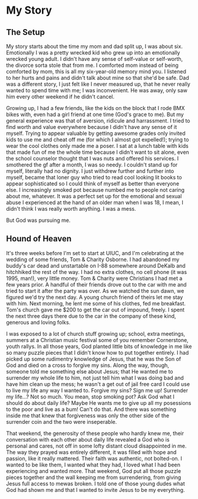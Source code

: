 My Story
========

The Setup
---------
My story starts about the time my mom and dad split up, I was about six. Emotionally I was a pretty wrecked kid who grew up into an emotionally wrecked young adult. I didn't have any sense of self-value or self-worth, the divorce sorta stole that from me. I comforted mom instead of being comforted by mom, this is all my six-year-old memory mind you. I listened to her hurts and pains and didn't talk about mine so that she'd be safe. Dad was a different story, I just felt like I never measured up, that he never really wanted to spend time with me; I was inconvenient. He was away, only saw him every other weekend if he didn't cancel.

Growing up, I had a few friends, like the kids on the block that I rode BMX bikes with, even had a girl friend at one time (God's grace to me). But my general experience was that of aversion, ridicule and harrassment. I tried to find worth and value everywhere because I didn't have any sense of it myself. Trying to appear valuable by getting awesome grades only invited kids to use me and cheat off me (for which I almost got expelled!); trying to wear the cool clothes only made me a poser. I sat at a lunch table with kids that made fun of me the whole time because I didn't want to sit alone, even the school counselor thought that I was nuts and offered his services. I smothered the gf after a month, I was so needy. I couldn't stand up for myself, literally had no dignity. I just withdrew further and further into myself, became that loner guy who tried to read cool looking lit books to appear sophisticated so I could think of myself as better than everyone else. I increasingly smoked pot because numbed me to people not caring about me, whatever. It was a perfect set up for the emotional and sexual abuse I experienced at the hand of an older man when I was 18, I mean, I didn't think I was really worth anything. I was a mess.

But God was pursuing me.

Hound of Heaven
---------------

It's three weeks before I'm set to start at UIUC, and I'm celebrating at the wedding of some friends, Tom & Charity Osborne. I had abandoned my buddy's car dead and unstartable on I-88 somewhere around DeKalb and hitchhiked the rest of the way. I had no extra clothes, no cell phone (it was 1995, man!), very little money. Tom & Charity were Christians I had met a few years prior. A handful of their friends drove out to the car with me and tried to start it after the party was over. As we watched the sun dawn, we figured we'd try the next day. A young church friend of theirs let me stay with him. Next morning, he lent me some of his clothes, fed me breakfast. Tom's church gave me $200 to get the car out of impound, freely. I spent the next three days there due to the car in the company of these kind, generous and loving folks.

I was exposed to a lot of church stuff growing up; school, extra meetings, summers at a Christian music festival some of you remember Cornerstone, youth rallys. In all those years, God planted little bits of knowledge in me like so many puzzle pieces that I didn't know how to put together entirely. I had picked up some rudimentry knowledge of Jesus, that he was the Son of God and died on a cross to forgive my sins. Along the way, though, someone told me something else about Jesus; that He wanted me to surrender my whole life to him, not just tell him what I was doing bad and have him clean up the mess; he wasn't a get out of jail free card I could use to live my life any way I wanted to. Forgive my sins? Sign me up! Surrender my life...? Not so much. You mean, stop smoking pot? Ask God what I should do about daily life? Maybe He wants me to give up all my posessions to the poor and live as a bum! Can't do that. And there was something inside me that knew that forgiveness was only the other side of the surrender coin and the two were inseperable.

That weekend, the generosity of these people who hardly knew me, their conversation with each other about daily life revealed a God who is personal and cares, not off in some lofty distant cloud disappointed in me. The way they prayed was entirely different, it was filled with hope and passion, like it really mattered. Their faith was authentic, not bolted-on. I wanted to be like them, I wanted what they had, I loved what I had been experiencing and wanted more. That weekend, God put all those puzzle pieces together and the wall keeping me from surrendering, from giving Jesus full access to mewas broken. I told one of those young dudes what God had shown me and that I wanted to invite Jesus to be my everything.
